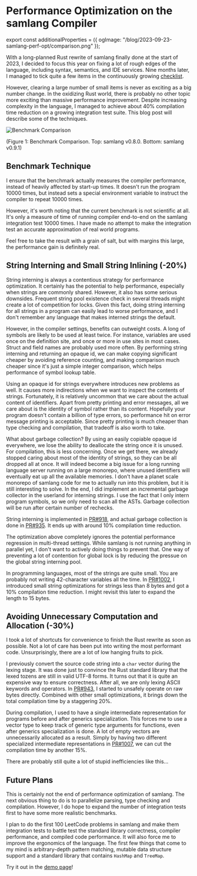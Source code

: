 # Performance Optimization on the samlang Compiler

export const additionalProperties = ({ ogImage:
"/blog/2023-09-23-samlang-perf-opt/comparison.png" });

With a long-planned Rust rewrite of samlang finally done at the start of 2023, I decided to focus this year on fixing a lot of rough edges of the language, including syntax, semantics, and IDE services. Nine months later, I managed to tick quite a few items in the continuously growing [checklist](https://github.com/SamChou19815/samlang/issues/921).

However, clearing a large number of small items is never as exciting as a big number change. In the oxidizing Rust world, there is probably no other topic more exciting than massive performance improvement. Despite increasing complexity in the language, I managed to achieve about 40% compilation time reduction on a growing integration test suite. This blog post will describe some of the techniques.

![Benchmark Comparison](/blog/2023-09-23-samlang-perf-opt/comparison.png)

(Figure 1: Benchmark Comparison. Top: samlang v0.8.0. Bottom: samlang v0.9.1)

## Benchmark Technique

I ensure that the benchmark actually measures the compiler performance, instead of heavily affected by start-up times. It doesn't run the program 10000 times, but instead sets a special environment variable to instruct the compiler to repeat 10000 times.

However, it's worth noting that the current benchmark is not scientific at all. It's only a measure of time of running compiler end-to-end on the samlang integration test 10000 times. I have made no attempt to make the integration test an accurate approximation of real world programs.

Feel free to take the result with a grain of salt, but with margins this large, the performance gain is definitely real.

## String Interning and Small String Inlining (-20%)

String interning is always a contentious strategy for performance optimization. It certainly has the potential to help performance, especially when strings are commonly shared. However, it also has some serious downsides. Frequent string pool existence check in several threads might create a lot of competition for locks. Given this fact, doing string interning for all strings in a program can easily lead to worse performance, and I don't remember any language that makes interned strings the default.

However, in the compiler settings, benefits can outweight costs. A long of symbols are likely to be used at least twice. For instance, variables are used once on the definition site, and once or more in use sites in most cases. Struct and field names are probably used more often. By performing string interning and returning an opaque id, we can make copying significant cheaper by avoiding reference counting, and making comparison much cheaper since it's just a simple integer comparison, which helps performance of symbol lookup table.

Using an opaque id for strings everywhere introduces new problems as well. It causes more indirections when we want to inspect the contents of strings. Fortunately, it is relatively uncommon that we care about the actual content of identifiers. Apart from pretty printing and error messages, all we care about is the identity of symbol rather than its content. Hopefully your program doesn't contain a billion of type errors, so performance hit on error message printing is acceptable. Since pretty printing is much cheaper than type checking and compilation, that tradeoff is also worth to take.

What about garbage collection? By using an easily copiable opaque id everywhere, we lose the ability to deallocate the string once it is unused. For compilation, this is less concerning. Once we get there, we already stopped caring about most of the identity of strings, so they can be all dropped all at once. It will indeed become a big issue for a long running language server running on a large monorepo, where unused identifiers will eventually eat up all the available memories. I don't have a planet scale monorepo of samlang code for me to actually run into this problem, but it is still interesting to solve. In the end, I did implement an incremental garbage collector in the userland for interning strings. I use the fact that I only intern program symbols, so we only need to scan all the ASTs. Garbage collection will be run after certain number of rechecks.

String interning is implemented in [PR#918](https://github.com/SamChou19815/samlang/pull/918), and actual garbage collection is done in [PR#935](https://github.com/SamChou19815/samlang/pull/935). It ends up with around 10% compilation time reduction.

The optimization above completely ignores the potential performance regression in multi-thread settings. While samlang is not running anything in parallel yet, I don't want to actively doing things to prevent that. One way of preventing a lot of contention for global lock is by reducing the pressue on the global string interning pool.

In programming languages, most of the strings are quite small. You are probably not writing 42-character variables all the time. In [PR#1002](https://github.com/SamChou19815/samlang/pull/1002), I introduced small string optimizations for strings less than 8 bytes and got a 10% compilation time reduction. I might revisit this later to expand the length to 15 bytes.

## Avoiding Unnecessary Computation and Allocation (-30%)

I took a lot of shortcuts for convenience to finish the Rust rewrite as soon as possible. Not a lot of care has been put into writing the most performant code. Unsurprisingly, there are a lot of low hanging fruits to pick.

I previously convert the source code string into a `char` vector during the lexing stage. It was done just to convince the Rust standard library that the lexed tozens are still in valid UTF-8 forms. It turns out that it is quite an expensive way to ensure correctness. After all, we are only lexing ASCII keywords and operators. In [PR#943](https://github.com/SamChou19815/samlang/pull/943), I started to unsafely operate on raw bytes directly. Combined with other small optimizations, it brings down the total compilation time by a staggering 20%.

During compilation, I used to have a single intermediate representation for programs before and after generics specialization. This forces me to use a vector type to keep track of generic type arguments for functions, even after generics specialization is done. A lot of empty vectors are unnecessarily allocated as a result. Simply by having two different specialized intermediate representations in [PR#1007](https://github.com/SamChou19815/samlang/pull/1007), we can cut the compilation time by another 15%.

There are probably still quite a lot of stupid inefficiencies like this...

## Future Plans

This is certainly not the end of performance optimization of samlang. The next obvious thing to do is to parallelize parsing, type checking and compilation. However, I do hope to expand the number of integration tests first to have some more realistic benchmarks.

I plan to do the first 100 LeetCode problems in samlang and make them integration tests to battle test the standard library correctness, compiler performance, and compiled code performance. It will also force me to improve the ergonomics of the language. The first few things that come to my mind is arbitrary-depth pattern matching, mutable data structure support and a standard library that contains `HashMap` and `TreeMap`.

Try it out in the [demo page](https://samlang.io/demo)!
